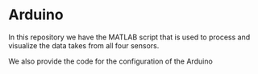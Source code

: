 # Arduino

In this repository we have the MATLAB script that is used to process and visualize the data takes from all four sensors.

We also provide the code for the configuration of the Arduino
